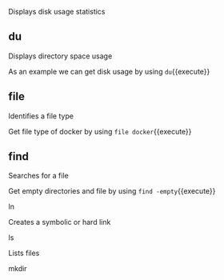 
Displays disk usage statistics

## du

Displays directory space usage

As an example we can get disk usage by  using `du`{{execute}}

## file

Identifies a file type

Get file type of docker by using `file docker`{{execute}}

## find

Searches for a file

Get empty directories and file by using `find -empty`{{execute}}

ln

Creates a symbolic or hard link

ls

Lists files

mkdir
